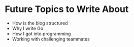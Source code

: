 # Future Topics to Write About

* How is the blog structured
* Why I write Go
* How I got into programming
* Working with challenging teammates
